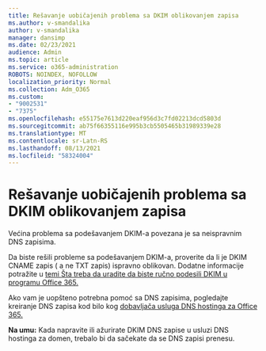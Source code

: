 ```yaml
---
title: Rešavanje uobičajenih problema sa DKIM oblikovanjem zapisa
ms.author: v-smandalika
author: v-smandalika
manager: dansimp
ms.date: 02/23/2021
audience: Admin
ms.topic: article
ms.service: o365-administration
ROBOTS: NOINDEX, NOFOLLOW
localization_priority: Normal
ms.collection: Adm_O365
ms.custom:
- "9002531"
- "7375"
ms.openlocfilehash: e55175e7613d220eaf956d3c7fd02213dcd5803d
ms.sourcegitcommit: ab75f66355116e995b3cb5505465b31989339e28
ms.translationtype: MT
ms.contentlocale: sr-Latn-RS
ms.lasthandoff: 08/13/2021
ms.locfileid: "58324004"
---
```

# <a name="fix-common-problems-with-dkim-record-formatting"></a>Rešavanje uobičajenih problema sa DKIM oblikovanjem zapisa

Većina problema sa podešavanjem DKIM-a povezana je sa neispravnim DNS zapisima.

Da biste rešili probleme sa podešavanjem DKIM-a, proverite da li je DKIM CNAME zapis ( a ne TXT zapis) ispravno oblikovan. Dodatne informacije potražite u [temi Šta treba da uradite da biste ručno podesili DKIM u programu Office 365.](https://docs.microsoft.com/microsoft-365/security/office-365-security/use-dkim-to-validate-outbound-email)

Ako vam je uopšteno potrebna pomoć sa DNS zapisima, pogledajte kreiranje DNS zapisa kod bilo kog [dobavljača usluga DNS hostinga za Office 365.](https://docs.microsoft.com/microsoft-365/admin/get-help-with-domains/create-dns-records-at-any-dns-hosting-provider)

**Na umu:** Kada napravite ili ažurirate DKIM DNS zapise u usluzi DNS hostinga za domen, trebalo bi da sačekate da se DNS zapisi prenesu.
